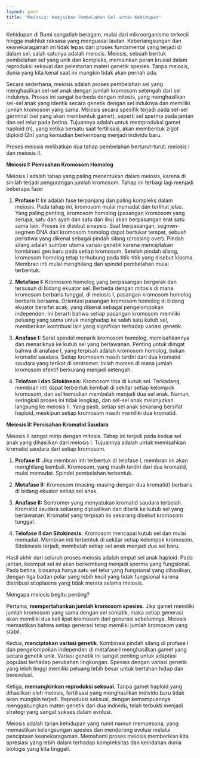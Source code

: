 ```yaml
---
layout: post
title: "Meiosis: Keajaiban Pembelahan Sel untuk Kehidupan"
---
```


Kehidupan di Bumi sangatlah beragam, mulai dari mikroorganisme terkecil hingga makhluk raksasa yang menguasai lautan. Keberlangsungan dan keanekaragaman ini tidak lepas dari proses fundamental yang terjadi di dalam sel, salah satunya adalah meiosis. Meiosis, sebuah bentuk pembelahan sel yang unik dan kompleks, memainkan peran krusial dalam reproduksi seksual dan pelestarian materi genetik spesies. Tanpa meiosis, dunia yang kita kenal saat ini mungkin tidak akan pernah ada.

Secara sederhana, meiosis adalah proses pembelahan sel yang menghasilkan sel-sel anak dengan jumlah kromosom setengah dari sel induknya. Proses ini sangat berbeda dengan mitosis, yang menghasilkan sel-sel anak yang identik secara genetik dengan sel induknya dan memiliki jumlah kromosom yang sama. Meiosis secara spesifik terjadi pada sel-sel germinal (sel yang akan membentuk gamet), seperti sel sperma pada jantan dan sel telur pada betina. Tujuannya adalah untuk memproduksi gamet haploid (n), yang ketika bersatu saat fertilisasi, akan membentuk zigot diploid (2n) yang kemudian berkembang menjadi individu baru.

Proses meiosis melibatkan dua tahap pembelahan berturut-turut: meiosis I dan meiosis II.

**Meiosis I: Pemisahan Kromosom Homolog**

Meiosis I adalah tahap yang paling menentukan dalam meiosis, karena di sinilah terjadi pengurangan jumlah kromosom. Tahap ini terbagi lagi menjadi beberapa fase:

1.  **Profase I:** Ini adalah fase terpanjang dan paling kompleks dalam meiosis. Pada tahap ini, kromosom mulai memadat dan terlihat jelas. Yang paling penting, kromosom homolog (pasangan kromosom yang serupa, satu dari ayah dan satu dari ibu) akan berpasangan erat satu sama lain. Proses ini disebut sinapsis. Saat berpasangan, segmen-segmen DNA dari kromosom homolog dapat bertukar tempat, sebuah peristiwa yang dikenal sebagai pindah silang (crossing over). Pindah silang adalah sumber utama variasi genetik karena menciptakan kombinasi gen baru pada setiap kromosom. Setelah pindah silang, kromosom homolog tetap terhubung pada titik-titik yang disebut kiasma. Membran inti mulai menghilang dan spindel pembelahan mulai terbentuk.

2.  **Metafase I:** Kromosom homolog yang berpasangan bergerak dan tersusun di bidang ekuator sel. Berbeda dengan mitosis di mana kromosom berbaris tunggal, di meiosis I, pasangan kromosom homolog berbaris bersama. Orientasi pasangan kromosom homolog di bidang ekuator bersifat acak, yang dikenal sebagai pengelompokan independen. Ini berarti bahwa setiap pasangan kromosom memiliki peluang yang sama untuk menghadap ke salah satu kutub sel, memberikan kontribusi lain yang signifikan terhadap variasi genetik.

3.  **Anafase I:** Serat spindel menarik kromosom homolog, memisahkannya dan menariknya ke kutub sel yang berlawanan. Penting untuk diingat bahwa di anafase I, yang terpisah adalah kromosom homolog, bukan kromatid saudara. Setiap kromosom masih terdiri dari dua kromatid saudara yang terikat di sentromer. Inilah momen di mana jumlah kromosom efektif berkurang menjadi setengah.

4.  **Telofase I dan Sitokinesis:** Kromosom tiba di kutub sel. Terkadang, membran inti dapat terbentuk kembali di sekitar setiap kelompok kromosom, dan sel kemudian membelah menjadi dua sel anak. Namun, seringkali proses ini tidak lengkap, dan sel-sel anak melanjutkan langsung ke meiosis II. Yang pasti, setiap sel anak sekarang bersifat haploid, meskipun setiap kromosom masih memiliki dua kromatid.

**Meiosis II: Pemisahan Kromatid Saudara**

Meiosis II sangat mirip dengan mitosis. Tahap ini terjadi pada kedua sel anak yang dihasilkan dari meiosis I. Tujuannya adalah untuk memisahkan kromatid saudara dari setiap kromosom.

1.  **Profase II:** Jika membran inti terbentuk di telofase I, membran ini akan menghilang kembali. Kromosom, yang masih terdiri dari dua kromatid, mulai memadat. Spindel pembelahan terbentuk.

2.  **Metafase II:** Kromosom (masing-masing dengan dua kromatid) berbaris di bidang ekuator setiap sel anak.

3.  **Anafase II:** Sentromer yang menyatukan kromatid saudara terbelah. Kromatid saudara sekarang dipisahkan dan ditarik ke kutub sel yang berlawanan. Kromatid yang terpisah ini sekarang disebut kromosom tunggal.

4.  **Telofase II dan Sitokinesis:** Kromosom mencapai kutub sel dan mulai memadat. Membran inti terbentuk di sekitar setiap kelompok kromosom. Sitokinesis terjadi, membelah setiap sel anak menjadi dua sel baru.

Hasil akhir dari seluruh proses meiosis adalah empat sel anak haploid. Pada jantan, keempat sel ini akan berkembang menjadi sperma yang fungsional. Pada betina, biasanya hanya satu sel telur yang fungsional yang dihasilkan, dengan tiga badan polar yang lebih kecil yang tidak fungsional karena distribusi sitoplasma yang tidak merata selama meiosis.

Mengapa meiosis begitu penting?

Pertama, **mempertahankan jumlah kromosom spesies**. Jika gamet memiliki jumlah kromosom yang sama dengan sel somatik, maka setiap generasi akan memiliki dua kali lipat kromosom dari generasi sebelumnya. Meiosis memastikan bahwa setiap generasi tetap memiliki jumlah kromosom yang stabil.

Kedua, **menciptakan variasi genetik**. Kombinasi pindah silang di profase I dan pengelompokan independen di metafase I menghasilkan gamet yang secara genetik unik. Variasi genetik ini sangat penting untuk adaptasi populasi terhadap perubahan lingkungan. Spesies dengan variasi genetik yang lebih tinggi memiliki peluang lebih besar untuk bertahan hidup dan berevolusi.

Ketiga, **memungkinkan reproduksi seksual**. Tanpa gamet haploid yang dihasilkan oleh meiosis, fertilisasi yang menghasilkan individu baru tidak akan mungkin terjadi. Reproduksi seksual, dengan kemampuannya menggabungkan materi genetik dari dua individu, telah terbukti menjadi strategi yang sangat sukses dalam evolusi.

Meiosis adalah tarian kehidupan yang rumit namun mempesona, yang memastikan kelangsungan spesies dan mendorong evolusi melalui penciptaan keanekaragaman. Memahami proses meiosis memberikan kita apresiasi yang lebih dalam terhadap kompleksitas dan keindahan dunia biologis yang kita tinggali.
